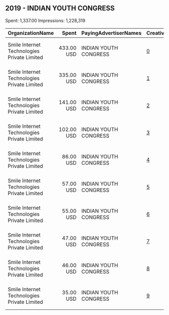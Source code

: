 ## 2019 - INDIAN YOUTH CONGRESS 
Spent: 1,337.00
Impressions: 1,228,319

|OrganizationName|Spent|PayingAdvertiserNames|CreativeUrls|Impressions|Genders|AgeBrackets|CountryCodes|BillingAddresses|CandidateBallotInformation|
|:---|---:|:---|:---|---:|:---|:---|:---|:---|:---|
|Smile Internet Technologies Private Limited|433.00 USD|INDIAN YOUTH CONGRESS|[0](https://www.snap.com/political-ads/asset/8269a24d5571b76b89f79827ecad4ad55d11af5ea8a27d5142bd473dd12bae1d?mediaType=mp4)|388,122||18+|india|"Plot No. 241, Ground Floor, Udyog Vihar, Phase 1,Gurugram,122001,IN"||
|Smile Internet Technologies Private Limited|335.00 USD|INDIAN YOUTH CONGRESS|[1](https://www.snap.com/political-ads/asset/c92b9b5f7eec5d340eb68aeef3057258bcdd99e4ed4e3af1c8ea56befcc18d5f?mediaType=mp4)|315,995||18+|india|"Plot No. 241, Ground Floor, Udyog Vihar, Phase 1,Gurugram,122001,IN"||
|Smile Internet Technologies Private Limited|141.00 USD|INDIAN YOUTH CONGRESS|[2](https://www.snap.com/political-ads/asset/22b2efc500e94e25ac6116925b4cb543a8815800566e7abcb3e64a92f22f1ca9?mediaType=mp4)|127,231||18+|india|"Plot No. 241, Ground Floor, Udyog Vihar, Phase 1,Gurugram,122001,IN"||
|Smile Internet Technologies Private Limited|102.00 USD|INDIAN YOUTH CONGRESS|[3](https://www.snap.com/political-ads/asset/c979f725cff23fc7029c9c05041d83f074f0a0d15d4e9519ab138c87629b5dae?mediaType=mp4)|93,546||18+|india|"Plot No. 241, Ground Floor, Udyog Vihar, Phase 1,Gurugram,122001,IN"||
|Smile Internet Technologies Private Limited|86.00 USD|INDIAN YOUTH CONGRESS|[4](https://www.snap.com/political-ads/asset/ef563c5a539196a08576595cc53c9fa4b7247121f7ee2d57f10d61a0ba9a3491?mediaType=mp4)|81,281||18+|india|"Plot No. 241, Ground Floor, Udyog Vihar, Phase 1,Gurugram,122001,IN"||
|Smile Internet Technologies Private Limited|57.00 USD|INDIAN YOUTH CONGRESS|[5](https://www.snap.com/political-ads/asset/cf07923110a47670502ec094739d67bb26a94efc77c385620c4cca8071487077?mediaType=mp4)|52,308||18+|india|"Plot No. 241, Ground Floor, Udyog Vihar, Phase 1,Gurugram,122001,IN"||
|Smile Internet Technologies Private Limited|55.00 USD|INDIAN YOUTH CONGRESS|[6](https://www.snap.com/political-ads/asset/ac5eba465c9eab5c68bed78b9084d53eb2fa5397799fbf43eac0c8679b6c43b5?mediaType=mp4)|50,535||18+|india|"Plot No. 241, Ground Floor, Udyog Vihar, Phase 1,Gurugram,122001,IN"||
|Smile Internet Technologies Private Limited|47.00 USD|INDIAN YOUTH CONGRESS|[7](https://www.snap.com/political-ads/asset/a46f9a51c3a15ca8bf0fcdabf5896c4066f84aaf59421d52965775acf48a4bf4?mediaType=mp4)|44,865||18+|india|"Plot No. 241, Ground Floor, Udyog Vihar, Phase 1,Gurugram,122001,IN"||
|Smile Internet Technologies Private Limited|46.00 USD|INDIAN YOUTH CONGRESS|[8](https://www.snap.com/political-ads/asset/602d1ba99260f1f98d719e088d1a44ec4ba8c834b3591b0aa714cd87aaee162e?mediaType=mp4)|42,622||18+|india|"Plot No. 241, Ground Floor, Udyog Vihar, Phase 1,Gurugram,122001,IN"||
|Smile Internet Technologies Private Limited|35.00 USD|INDIAN YOUTH CONGRESS|[9](https://www.snap.com/political-ads/asset/6fba2632bc2fb7efc58cab48cf5ac63b8a3fd31b35532cc1e9e435486779f4eb?mediaType=mp4)|31,814||18+|india|"Plot No. 241, Ground Floor, Udyog Vihar, Phase 1,Gurugram,122001,IN"||
